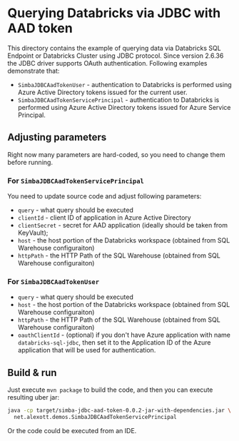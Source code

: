 # Querying Databricks via JDBC with AAD token

This directory contains the example of querying data via Databricks SQL Endpoint or Databricks Cluster using JDBC protocol.   Since version 2.6.36 the JDBC driver supports OAuth authentication. Following examples demonstrate that:

* `SimbaJDBCAadTokenUser` - authentication to Databricks is performed using Azure Active Directory tokens issued for the current user.
* `SimbaJDBCAadTokenServicePrincipal` - authentication to Databricks is performed using Azure Active Directory tokens issued for Azure Service Principal.

## Adjusting parameters

Right now many parameters are hard-coded, so you need to change them before running.

### For `SimbaJDBCAadTokenServicePrincipal`

You need to update source code and adjust following parameters:

* `query` - what query should be executed
* `clientId` - client ID of application in Azure Active Directory
* `clientSecret` - secret for AAD application (ideally should be taken from KeyVault);
* `host` - the host portion of the Databricks workspace (obtained from SQL Warehouse configuraiton)
* `httpPath` - the HTTP Path of the SQL Warehouse (obtained from SQL Warehouse configuraiton)

### For `SimbaJDBCAadTokenUser`

* `query` - what query should be executed
* `host` - the host portion of the Databricks workspace (obtained from SQL Warehouse configuraiton)
* `httpPath` - the HTTP Path of the SQL Warehouse (obtained from SQL Warehouse configuraiton)
* `oauthClientId` - (optional) if you don't have Azure application with name `databricks-sql-jdbc`, then set it to the Application ID of the Azure application that will be used for authentication.

## Build & run

Just execute `mvn package` to build the code, and then you can execute resulting uber jar:

```sh
java -cp target/simba-jdbc-aad-token-0.0.2-jar-with-dependencies.jar \
  net.alexott.demos.SimbaJDBCAadTokenServicePrincipal
```

Or the code could be executed from an IDE.
